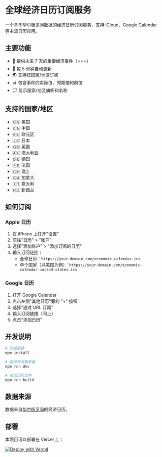 # 全球经济日历订阅服务

一个基于华尔街见闻数据的经济日历订阅服务，支持 iCloud、Google Calendar 等主流日历应用。

## 主要功能

- 📅 提供未来 7 天的重要经济事件（⭐️⭐️⭐️）
- 🔄 每 5 分钟自动更新
- 🌏 支持按国家/地区订阅
- 📊 包含事件的实际值、预期值和前值
- 🏳️ 显示国家/地区旗帜和名称

## 支持的国家/地区

- 🇺🇸 美国
- 🇨🇳 中国
- 🇪🇺 欧元区
- 🇯🇵 日本
- 🇬🇧 英国
- 🇦🇺 澳大利亚
- 🇩🇪 德国
- 🇫🇷 法国
- 🇨🇭 瑞士
- 🇨🇦 加拿大
- 🇮🇹 意大利
- 🇳🇿 新西兰

## 如何订阅

### Apple 日历
1. 在 iPhone 上打开"设置"
2. 前往"日历" > "账户"
3. 选择"添加账户" > "添加订阅的日历"
4. 输入订阅链接：
   - 全球日历：`https://your-domain.com/economic-calendar.ics`
   - 单个国家（以美国为例）：`https://your-domain.com/economic-calendar-united-states.ics`

### Google 日历
1. 打开 Google Calendar
2. 点击左侧"其他日历"旁的 "+" 按钮
3. 选择"通过 URL 订阅"
4. 输入订阅链接（同上）
5. 点击"添加日历"

## 开发说明

```bash
# 安装依赖
npm install

# 启动开发服务器
npm run dev

# 生成日历文件
npm run build
```

## 数据来源

数据来自[华尔街见闻](https://wallstreetcn.com/calendar)的经济日历。

## 部署

本项目可以部署在 Vercel 上：

[![Deploy with Vercel](https://vercel.com/button)](https://vercel.com/new/clone?repository-url=https://github.com/your-username/Economic-Calendar)
